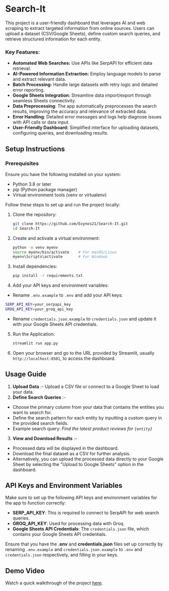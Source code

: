 
# Search-It

This project is a user-friendly dashboard that leverages AI and web scraping to extract targeted information from online sources. Users can upload a dataset (CSV/Google Sheets), define custom search queries, and retrieve structured information for each entity.
### Key Features:
- **Automated Web Searches:** Use APIs like SerpAPI for efficient data retrieval.
- **AI-Powered Information Extraction:** Employ language models to parse and extract relevant data.
- **Batch Processing:** Handle large datasets with retry logic and detailed error reporting.
- **Google Sheets Integration:** Streamline data import/export through seamless Sheets connectivity.
- **Data Preprocessing**: The app automatically preprocesses the search results, improving the accuracy and relevance of extracted data.
- **Error Handling**: Detailed error messages and logs help diagnose issues with API calls or data input.
- **User-Friendly Dashboard:** Simplified interface for uploading datasets, configuring queries, and downloading results.


## Setup Instructions
### Prerequisites
Ensure you have the following installed on your system:
- Python 3.8 or later
- pip (Python package manager)
- Virtual environment tools (venv or virtualenv)

Follow these steps to set up and run the project locally:

1. Clone the repository:
   ```bash
   git clone https://github.com/Exynos21/Search-It.git
   cd Search-It
   ```
2. Create and activate a virtual environment:
    ```bash
    python -m venv myenv
    source myenv/bin/activate    # For macOS/Linux
    myenv\Scripts\activate       # For Windows
    ```

3. Install dependencies:
    ```bash
    pip install -r requirements.txt
    ```
4. Add your API keys and environment variables:
- Rename `.env.example` to `.env` and add your API keys:
```bash
SERP_API_KEY=your_serpapi_key
GROQ_API_KEY=your_groq_api_key
```
- Rename `credentials.json.example` to `credentials.json` and update it with your Google Sheets API credentials.

5. Run the Application:
    ```bash
    streamlit run app.py
    ```
6. Open your browser and go to the URL provided by Streamlit, usually `http://localhost:8501`, to access the dashboard.

## Usage Guide

1. **Upload Data** :- Upload a CSV file or connect to a Google Sheet to load your data.
2. **Define Search Queries** :- 
- Choose the primary column from your data that contains the entities you want to search for.
- Define the search pattern for each entity by inputting a custom query in the provided search fields.
- Example search query: *Find the latest product reviews for `{entity}`*
3. **View and Download Results** :-
- Processed data will be displayed in the dashboard.
- Download the final dataset as a CSV for further analysis.
- Alternatively, you can upload the processed data directly to your Google Sheet by selecting the "Upload to Google Sheets" option in the dashboard.
## API Keys and Environment Variables

Make sure to set up the following API keys and environment variables for the app to function correctly:

- **SERP_API_KEY**: This is required to connect to SerpAPI for web search queries.
- **GROQ_API_KEY**: Used for processing data with Groq.
- **Google Sheets API Credentials**: The `credentials.json` file, which contains your Google Sheets API credentials.

Ensure that you have the **.env** and **credentials.json** files set up correctly by renaming `.env.example` and `credentials.json.example` to `.env` and `credentials.json` respectively, and filling in your keys.

## Demo Video

Watch a quick walkthrough of the project [here](https://www.loom.com/share/4d96506ab32e4df6b20816233587b118?sid=204606d8-b89c-459f-b757-b301cfd83b5d).


